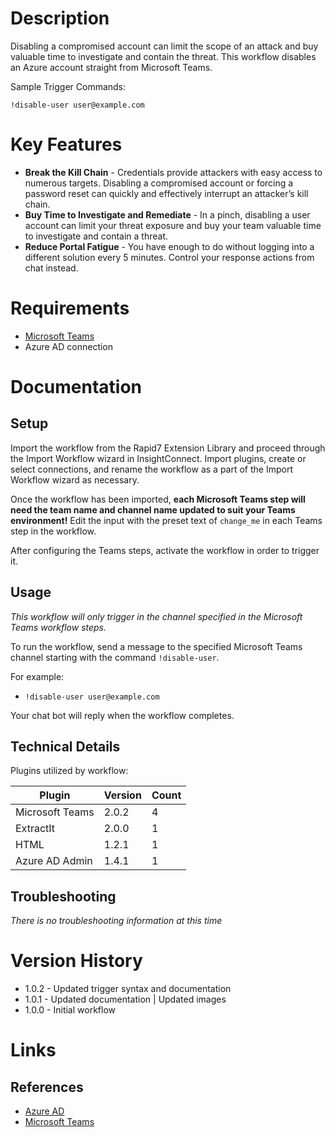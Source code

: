 # Description

Disabling a compromised account can limit the scope of an attack and buy valuable time to investigate and contain the threat. This workflow disables an Azure account straight from Microsoft Teams.

Sample Trigger Commands:

`!disable-user user@example.com`

# Key Features

* **Break the Kill Chain** - Credentials provide attackers with easy access to numerous targets. Disabling a compromised account or forcing a password reset can quickly and effectively interrupt an attacker’s kill chain.
* **Buy Time to Investigate and Remediate** - In a pinch, disabling a user account can limit your threat exposure and buy your team valuable time to investigate and contain a threat. 
* **Reduce Portal Fatigue** - You have enough to do without logging into a different solution every 5 minutes. Control your response actions from chat instead.

# Requirements

* [Microsoft Teams](https://insightconnect.help.rapid7.com/docs/microsoft-teams)
* Azure AD connection

# Documentation

## Setup

Import the workflow from the Rapid7 Extension Library and proceed through the Import Workflow wizard in InsightConnect. Import plugins, create or select connections, and rename the workflow as a part of the Import Workflow wizard as necessary.

Once the workflow has been imported, **each Microsoft Teams step will need the team name and channel name updated to suit your Teams environment!** Edit the input with the preset text of `change_me` in each Teams step in the workflow.

After configuring the Teams steps, activate the workflow in order to trigger it.

## Usage

*This workflow will only trigger in the channel specified in the Microsoft Teams workflow steps.*

To run the workflow, send a message to the specified Microsoft Teams channel starting with the command `!disable-user`. 

For example:
* `!disable-user user@example.com`

Your chat bot will reply when the workflow completes.

## Technical Details

Plugins utilized by workflow:

|Plugin|Version|Count|
|----|----|--------|
|Microsoft Teams|2.0.2|4|
|ExtractIt|2.0.0|1|
|HTML|1.2.1|1|
|Azure AD Admin|1.4.1|1|

## Troubleshooting

_There is no troubleshooting information at this time_

# Version History

* 1.0.2 - Updated trigger syntax and documentation
* 1.0.1 - Updated documentation | Updated images
* 1.0.0 - Initial workflow

# Links

## References

* [Azure AD](https://azure.microsoft.com/en-us/services/active-directory/)
* [Microsoft Teams](https://products.office.com/en-us/microsoft-teams/group-chat-software)
